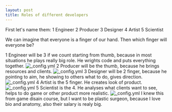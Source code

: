 ```yaml
---
layout: post
title: Roles of different developers
---
```


First let's name them:
1 Engineer
2 Producer
3 Designer
4 Artist
5 Scientist 


We can imagine that everyone is a finger of our hand. Then which finger will everyone be?

1 Engineer will be 3 if we count starting from thumb, because in most situations he plays really big role. He wrights code and puts everything together.
![_config.yml](http://thumbs.dreamstime.com/z/software-engineer-concept-people-front-many-computer-38321157.jpg)
2 Producer will be the thumb, because he brings resources and clients. 
![_config.yml](http://www.icrewz.com/wp-content/files/Game-Development-Producer.jpg)
3 Designer will be 2 finger, because he pointing to aim, he showing to others what to do, gives direction.
![_config.yml](http://s1.thingpic.com/images/fx/fwjr8HbWbGtxh4E6YMv5XF1J.jpeg)
4 Artist is the 5 finger. He creates look of product.
![_config.yml](https://s-media-cache-ak0.pinimg.com/564x/90/16/77/9016774ddf2e486aff46629939f12333.jpg)
5 Scientist is the 4. He analyses what clients want to see, helps to do game or other product more realistic.
![_config.yml](http://png.clipart.me/graphics/previews/196/scientist-girl-writes-experiment-vector-hand-drawing_196954193.jpg)
I knew this from game disain course, but I want to be plastic surgeon, because I love bio and anatomy, also their salary is realy big.
